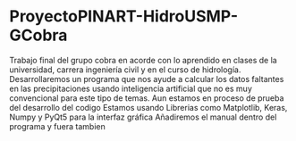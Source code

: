 # ProyectoPINART-HidroUSMP-GCobra
Trabajo final del grupo cobra en acorde con lo aprendido en clases de la universidad, carrera ingeniería civil y en el curso de hidrología. Desarrollaremos un programa que nos ayude a calcular los datos faltantes en las precipitaciones usando inteligencia artificial que no es muy convencional para este tipo de temas.  Aun estamos en proceso de prueba del desarrollo del codigo Estamos usando Librerias como Matplotlib, Keras, Numpy y PyQt5 para la interfaz gráfica Añadiremos el manual dentro del programa y fuera tambien
